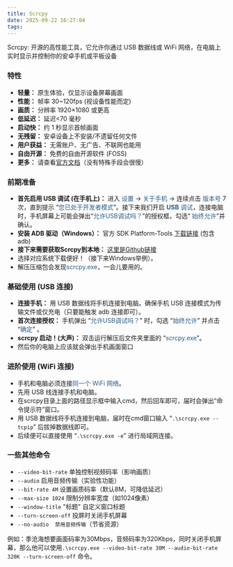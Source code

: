 ```yaml
---
title: Scrcpy
date: 2025-09-22 16:27:04
tags:
---
```


Scrcpy: 开源的高性能工具，它允许你通过 USB 数据线或 WiFi 网络，在电脑上实时显示并控制你的安卓手机或平板设备

### 特性

- **轻量：** 原生体验，仅显示设备屏幕画面
- **性能：** 帧率 30~120fps (视设备性能而定)
- **画质：** 分辨率 1920×1080 或更高
- **低延迟：** 延迟<70 毫秒
- **启动快：** 约 1 秒显示首帧画面
- **无残留：** 安卓设备上不安装/不遗留任何文件
- **用户获益：** 无需账户、无广告、不联网也能用
- **自由开源：** 免费的自由开源软件 (FOSS)
- **更多：** 请查看[官方文档](https://github.com/Genymobile/scrcpy)（没有特殊手段会很慢）

### 前期准备

- **首先启用 USB 调试 (在手机上)：** 进入 <span style="color:#2A5C8B;">设置</span> -> <span style="color:#2A5C8B;">关于手机</span> -> 连续点击 <span style="color:#2A5C8B;">版本号</span> 7次，直到提示 “<span style="color:#2A5C8B;">您已处于开发者模式</span>”。接下来我们开启 <span style="color:#2A5C8B;">**USB** 调试</span>，连接电脑时，手机屏幕上可能会弹出“<span style="color:#2A5C8B;">允许USB调试吗？</span>”的授权框，勾选“ <span style="color:#2A5C8B;">始终允许</span>”并确认。
- **安装 ADB 驱动（Windows）：** 官方 SDK Platform-Tools [下载链接](https://developer.android.com/tools/releases/platform-tools?hl=zh-cn) (包含 adb)
- **接下来需要获取Scrcpy到本地：** [这里是Github链接](https://github.com/Genymobile/scrcpy/releases)
- 选择对应系统下载便好！（接下来Windows举例）。
- 解压压缩包会发现<span style="color:#2A5C8B;">scrcpy.exe</span>，一会儿要用的。

### 基础使用 (USB 连接)
- **连接手机：** 用 USB 数据线将手机连接到电脑。确保手机 USB 连接模式为传输文件或仅充电（只要能触发 adb 连接即可）。
- **首次连接授权：** 手机弹出 “<span style="color:#2A5C8B;">允许USB调试吗？</span>” 时，勾选 “<span style="color:#2A5C8B;">始终允许</span>” 并点击 “<span style="color:#2A5C8B;">确定</span>” 。
- **scrcpy 启动！(大声)：** 双击运行解压后文件夹里面的 “<span style="color:#2A5C8B;">scrcpy.exe</span>”。
- 然后你的电脑上应该就会弹出手机画面窗口

### 进阶使用 (WiFi 连接)
- 手机和电脑必须连接<span style="color:#2A5C8B;">同一个 WiFi 网络</span>。
- 先用 USB 线连接手机和电脑。
- 在scrcpy目录上面的路径显示框中输入cmd，然后回车即可，届时会弹出“命令提示符”窗口。
- 用 USB 数据线将手机连接到电脑，届时在cmd窗口输入 “`.\scrcpy.exe --tcpip`” 后拔掉数据线即可。
- 后续便可以直接使用 “`.\scrcpy.exe -e`” 进行局域网连接。

### 一些其他命令
- `--video-bit-rate` 单独控制视频码率（影响画质）
- `--audio`		启用音频传输（实验性功能）
- `--bit-rate 4M`	设置画质码率（默认8M，可降低延迟）
- `--max-size 1024`	限制分辨率宽度（如1024像素）
- `--window-title` 	"标题"	自定义窗口标题
- `--turn-screen-off`	投屏时关闭手机屏幕
- `--no-audio  禁用音频传输`（节省资源）

例如：季沧海想要画面码率为30Mbps，音频码率为320Kbps，同时关闭手机屏幕，那么他可以使用`.\scrcpy.exe --video-bit-rate 30M --audio-bit-rate 320K --turn-screen-off` 命令。

